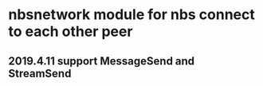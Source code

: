 # nbsnetwork module for nbs connect to each other peer

## 2019.4.11 support MessageSend and StreamSend
